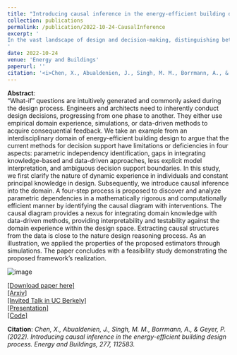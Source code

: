 ```yaml
---
title: "Introducing causal inference in the energy-efficient building design process"
collection: publications
permalink: /publication/2022-10-24-CausalInference
excerpt: '
In the vast landscape of design and decision-making, distinguishing between correlation and causation is not just a philosophical nuance but a crucial methodological consideration. As we transition from intuition-driven decisions to data-driven methodologies, it’s imperative to harness the raw potential of data itself rather than rely heavily on potentially biased or incorrect prior knowledge. This manuscript underscores the significance of empowering machine learning models with the ability to ‘learn to learn’ by introducing causal inference, ensuring that knowledge extraction from data is both direct and unbiased.
'
date: 2022-10-24
venue: 'Energy and Buildings'
paperurl: ''
citation: '<i>Chen, X., Abualdenien, J., Singh, M. M., Borrmann, A., & Geyer, P. (2022). Introducing causal inference in the energy-efficient building design process. Energy and Buildings, 277, 112583.</i>'
---
```


**Abstract**: <br>
“What-if” questions are intuitively generated and commonly asked during the design process. Engineers and architects need to inherently conduct design decisions, progressing from one phase to another. They either use empirical domain experience, simulations, or data-driven methods to acquire consequential feedback. We take an example from an interdisciplinary domain of energy-efficient building design to argue that the current methods for decision support have limitations or deficiencies in four aspects: parametric independency identification, gaps in integrating knowledge-based and data-driven approaches, less explicit model interpretation, and ambiguous decision support boundaries. In this study, we first clarify the nature of dynamic experience in individuals and constant principal knowledge in design. Subsequently, we introduce causal inference into the domain. A four-step process is proposed to discover and analyze parametric dependencies in a mathematically rigorous and computationally efficient manner by identifying the causal diagram with interventions. The causal diagram provides a nexus for integrating domain knowledge with data-driven methods, providing interpretability and testability against the domain experience within the design space. Extracting causal structures from the data is close to the nature design reasoning process. As an illustration, we applied the properties of the proposed estimators through simulations. The paper concludes with a feasibility study demonstrating the proposed framework’s realization.<Br>

![image](https://user-images.githubusercontent.com/106488602/217024026-46bae7b2-05d1-47c4-b5e3-e43e90e9f4de.png)<br>


[[Download paper here]](https://www.sciencedirect.com/science/article/abs/pii/S037877882200754X)  <Br>
[[Arxiv]](https://arxiv.org/abs/2203.10115) <Br>
[[Invited Talk in UC Berkely]](https://www.youtube.com/watch?v=EH23VAZx8wU&t=2927s&ab_channel=XiaChen) <Br>
[[Presentation]](https://github.com/chenxiachan/chenxiachan.github.io/blob/master/files/Causality_Xia_26.10.2022.pdf)<Br>
[[Code]](https://github.com/chenxiachan/Causal-inference-in-building-design) <Br>


**Citation**:<i> Chen, X., Abualdenien, J., Singh, M. M., Borrmann, A., & Geyer, P. (2022). Introducing causal inference in the energy-efficient building design process. Energy and Buildings, 277, 112583.</i>
